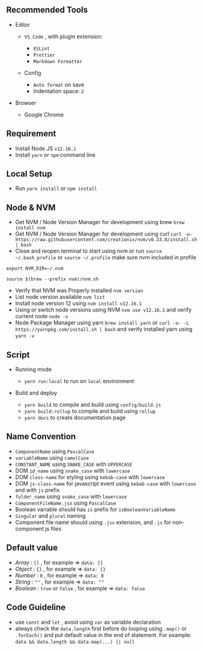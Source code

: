 ## Recommended Tools

- Editor

  - `VS Code` , with plugin extension:

    - `ESLint`
    - `Prettier`
    - `Markdown Formatter`

  - Config
    - `Auto format` on save
    - Indentation space: `2`

- Browser
  - Google Chrome

## Requirement

- Install Node JS `v12.16.1`
- Install `yarn` or `npm` command line

## Local Setup

- Run `yarn install` or `npm install`

## Node & NVM

- Get NVM / Node Version Manager for development using brew `brew install nvm`
- Get NVM / Node Version Manager for development using curl `curl -o- https://raw.githubusercontent.com/creationix/nvm/v0.33.0/install.sh | bash`
- Close and reopen terminal to start using nvm or run `source ~/.bash_profile` or `source ~/.profile` make sure nvm included in profile

`export NVM_DIR=~/.nvm`

`source $(brew --prefix nvm)/nvm.sh`

- Verify that NVM was Properly installed `nvm version`
- List node version available `nvm list`
- Install node version 12 using `nvm install v12.16.1`
- Using or switch node versions using NVM `nvm use v12.16.1` and verify current node `node -v`
- Node Package Manager using yarn `brew install yarn` or `curl -o- -L https://yarnpkg.com/install.sh | bash` and verify installed yarn using `yarn -v`

## Script

- Running mode

  - `yarn run:local` to run on `local` environment

- Build and deploy
  - `yarn build` to compile and build using `config/build.js`
  - `yarn build:rollup` to compile and build using `rollup`
  - `yarn docs` to create documentation page

## Name Convention

- `ComponentName` using `PascalCase`
- `variableName` using `camelCase`
- `CONSTANT_NAME` using `SNAKE_CASE` with `UPPERCASE`
- DOM `id_name` using `snake_case` with `lowercase`
- DOM `class-name` for styling using `kebab-case` with `lowercase`
- DOM `js-class-name` for javascript event using `kebab-case` with `lowercase` and with `js` prefix
- `folder_name` using `snake_case` with `lowercase`
- `ComponentFileName.jsx` using `PascalCase`
- Boolean variable should has `is` prefix for `isBooleanVariableName`
- `Singular` and `plural` naming
- Component file name should using `.jsx` extension, and `.js` for non-component js files

## Default value

- _Array_ : `[]` , for example => `data: []`
- _Object_ : `{}` , for example => `data: {}`
- _Number_ : `0` , for example => `data: 0`
- _String_ : `""` , for example => `data: ""`
- _Boolean_ : `true` or `false` , for example => `data: false`

## Code Guideline

- use `const` and `let` , avoid using `var` as variable declaration
- always check the `data.length` first before do looping using `.map()` or `.forEach()` and put default value in the end of statement. For example: `data && data.length && data.map(...) || null`

